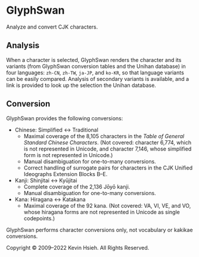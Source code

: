 # GlyphSwan
Analyze and convert CJK characters.

## Analysis

When a character is selected, GlyphSwan renders the character and its variants
(from GlyphSwan conversion tables and the Unihan database) in four languages:
`zh-CN`, `zh-TW`, `ja-JP`, and `ko-KR`, so that language variants can be easily
compared. Analysis of secondary variants is available, and a link is provided
to look up the selection the Unihan database.

## Conversion

GlyphSwan provides the following conversions:

- Chinese: Simplified ↔ Traditional
  - Maximal coverage of the 8,105 characters in the _Table of General Standard
    Chinese Characters_. (Not covered: character 6,774, which is not
    represented in Unicode, and character 7,146, whose simplified form is not
    represented in Unicode.)
  - Manual disambiguation for one-to-many conversions.
  - Correct handling of surrogate pairs for characters in the CJK Unified
    Ideographs Extension Blocks B–E.
- Kanji: Shinjitai ↔ Kyūjitai
  - Complete coverage of the 2,136 Jōyō kanji.
  - Manual disambiguation for one-to-many conversions.
- Kana: Hiragana ↔ Katakana
  - Maximal coverage of the 92 kana. (Not covered: VA, VI, VE, and VO, whose
    hiragana forms are not represented in Unicode as single codepoints.)

GlyphSwan performs character conversions only, not vocabulary or kakikae
conversions.

Copyright © 2009–2022 Kevin Hsieh. All Rights Reserved.
